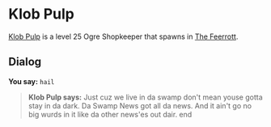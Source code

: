 # Klob Pulp



[Klob Pulp](/npc/47348) is a level 25 Ogre Shopkeeper that spawns in [The Feerrott](/zone/47).



## Dialog

**You say:** `hail`



>**Klob Pulp says:** Just cuz we live in da swamp don't mean youse gotta stay in da dark. Da Swamp News got all da news. And it ain't go no big wurds in it like da other news'es out dair.
end

